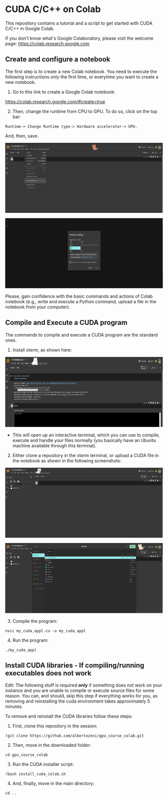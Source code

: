 # CUDA C/C++ on Colab
This repository contains a tutorial and a script to get started with CUDA C/C++ in Google Colab.

If you don't know what's Google Colaboratory, please visit the welcome page: https://colab.research.google.com 

## Create and configure a notebook
The first step is to create a new Colab notebook. You need to execute the following instructions only the first time, or everytime you want to create a new notebook.

1. Go to this link to create a Google Colab notebook:

https://colab.research.google.com/#create=true

2. Then, change the runtime from CPU to GPU. To do so, click on the top bar:
```
Runtime-> Change Runtime type-> Hardware accelerator-> GPU.
```
And, then, save.

<p align="center">
  <img width="639" height="223" src="https://github.com/albertozeni/gpu_course_colab/blob/main/media/pic0.png">
</p>

<p align="center">
  <img width="639" height="223" src="https://github.com/albertozeni/gpu_course_colab/blob/main/media/pic1.png">
</p>

Please, gain confidence with the basic commands and actions of Colab notebook (e.g., write and execute a Python command, upload a file in the notebook from your computer).

## Compile and Execute a CUDA program
The commands to compile and execute a CUDA program are the standard ones.

1. Install xterm, as shown here:

<p align="center">
  <img width="639" height="223" src="https://github.com/albertozeni/gpu_course_colab/blob/main/media/pic4.png">
</p>

* This will open up an interactive terminal, which you can use to compile, execute and handle your files normally (you basically have an Ubuntu machine available through this terminal). 

2. Either clone a repository in the xterm terminal, or upload a CUDA file in the notebook as shown in the following screenshots:

<p align="center">
  <img width="639" height="223" src="https://github.com/albertozeni/gpu_course_colab/blob/main/media/pic2.png">
</p>

<p align="center">
  <img width="639" height="223" src="https://github.com/albertozeni/gpu_course_colab/blob/main/media/pic3.png">
</p>

3. Compile the program:
```
nvcc my_cuda_appl.cu -o my_cuda_appl 
```

4. Run the program:
```
./my_cuda_appl
```

## Install CUDA libraries - If compiling/running executables does not work

Edit: The following stuff is required **only** if something does not work on your instance and you are unable to compile or execute source files for some reason.
You can, and should, skip this step if everything works for you, as removing and reinstalling the cuda environment takes approximately 5 minutes.

To remove and reinstall the CUDA libraries follow these steps:

1.  First, clone this repository in the session:
```
!git clone https://github.com/albertozeni/gpu_course_colab.git
```
2. Then, move in the downloaded folder:
```
cd gpu_course_colab
```
3. Run the CUDA installer script:
```
!bash install_cuda_colab.sh
```
4. And, finally, move in the main directory:
```
cd ..
```